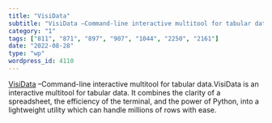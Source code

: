 ```yaml
---
title: "VisiData"
subtitle: "VisiData –Command-line interactive multitool for tabular data.VisiDat..."
category: "1"
tags: ["811", "871", "897", "907", "1044", "2250", "2161"]
date: "2022-08-28"
type: "wp"
wordpress_id: 4110
---
```

[ VisiData]( https://www.visidata.org/) –Command-line interactive multitool for tabular data.VisiData is an interactive multitool for tabular data. It combines the clarity of a spreadsheet, the efficiency of the terminal, and the power of Python, into a lightweight utility which can handle millions of rows with ease.